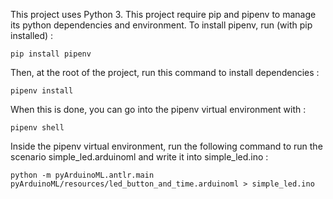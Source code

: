 This project uses Python 3. This project require pip and pipenv to manage its python dependencies and environment. To install pipenv, run (with pip installed) :

```shell
pip install pipenv
```

Then, at the root of the project, run this command to install dependencies :

```shell
pipenv install
```

When this is done, you can go into the pipenv virtual environment with : 

```shell
pipenv shell
```

Inside the pipenv virtual environment, run the following command to run the scenario simple_led.arduinoml and write it into simple_led.ino :

```shell
python -m pyArduinoML.antlr.main pyArduinoML/resources/led_button_and_time.arduinoml > simple_led.ino
```
